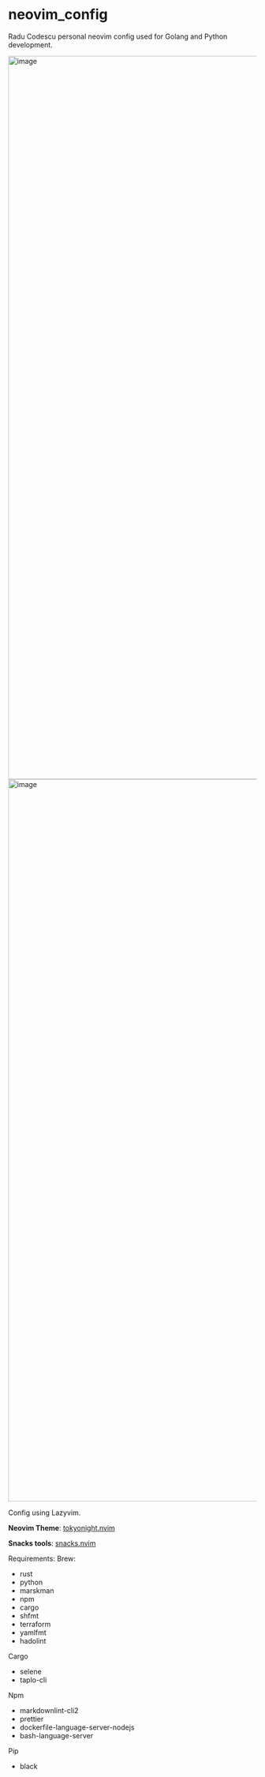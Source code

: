 # neovim_config

Radu Codescu personal neovim config used for Golang and Python development.

<img width="1466" alt="image" src="https://github.com/user-attachments/assets/a4556c0f-3a17-46cc-b0c4-98d3d372c545" />
<img width="1464" alt="image" src="https://github.com/user-attachments/assets/904bf3a2-5830-43d2-b50b-8dc7f7428284" />

Config using Lazyvim.

**Neovim Theme**: [tokyonight.nvim](https://github.com/folke/tokyonight.nvim)

**Snacks tools**: [snacks.nvim](https://github.com/folke/snacks.nvim)




Requirements:
Brew:

- rust
- python
- marskman
- npm
- cargo
- shfmt
- terraform
- yamlfmt
- hadolint

Cargo

- selene
- taplo-cli

Npm

- markdownlint-cli2
- prettier
- dockerfile-language-server-nodejs
- bash-language-server

Pip

- black


